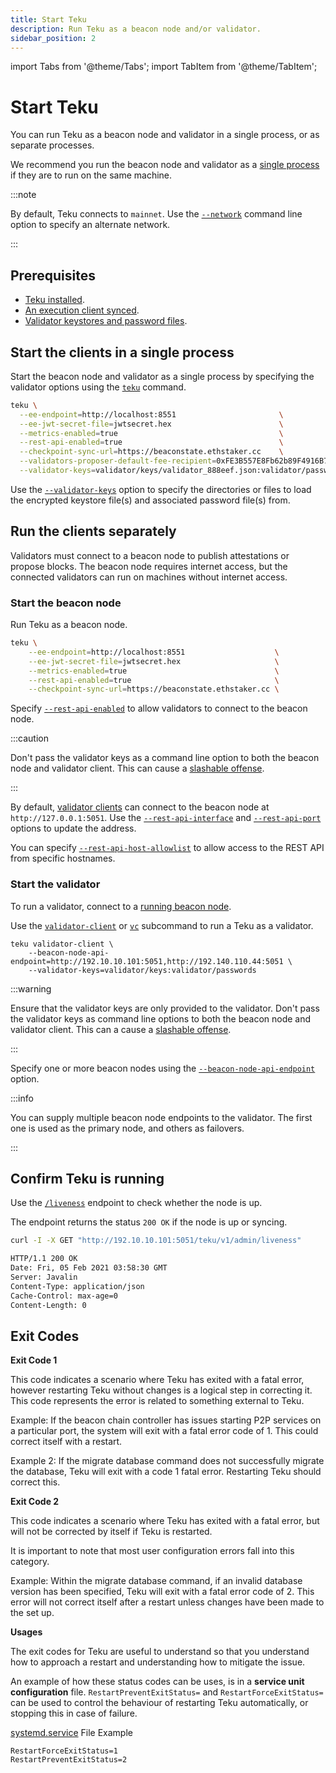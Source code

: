 ```yaml
---
title: Start Teku
description: Run Teku as a beacon node and/or validator.
sidebar_position: 2
---
```


import Tabs from '@theme/Tabs';
import TabItem from '@theme/TabItem';

# Start Teku

You can run Teku as a beacon node and validator in a single process, or as separate processes.

We recommend you run the beacon node and validator as a [single process] if they are to run on the same machine.

:::note

By default, Teku connects to `mainnet`. Use the [`--network`](../reference/cli/index.md#network) command line option to specify an alternate network.

:::

## Prerequisites

- [Teku installed](install/install-binaries.md).
- [An execution client synced](connect/mainnet.md#2-start-the-execution-client).
- [Validator keystores and password files](connect/mainnet.md#3-generate-validator-keys-and-stake-eth).

## Start the clients in a single process

Start the beacon node and validator as a single process by specifying the validator options using the [`teku`](../reference/cli/index.md#options) command.

```bash title="Example"
teku \
  --ee-endpoint=http://localhost:8551                       \
  --ee-jwt-secret-file=jwtsecret.hex                        \
  --metrics-enabled=true                                    \
  --rest-api-enabled=true                                   \
  --checkpoint-sync-url=https://beaconstate.ethstaker.cc    \
  --validators-proposer-default-fee-recipient=0xFE3B557E8Fb62b89F4916B721be55cEb828dBd73 \
  --validator-keys=validator/keys/validator_888eef.json:validator/passwords/validator_888eef.txt
```

Use the [`--validator-keys`](../reference/cli/index.md#validator-keys) option to specify the directories or files to load the encrypted keystore file(s) and associated password file(s) from.

## Run the clients separately

Validators must connect to a beacon node to publish attestations or propose blocks. The beacon node requires internet access, but the connected validators can run on machines without internet access.

### Start the beacon node

Run Teku as a beacon node.

```bash title="Example"
teku \
    --ee-endpoint=http://localhost:8551                    \
    --ee-jwt-secret-file=jwtsecret.hex                     \
    --metrics-enabled=true                                 \
    --rest-api-enabled=true                                \
    --checkpoint-sync-url=https://beaconstate.ethstaker.cc \
```

Specify [`--rest-api-enabled`](../reference/cli/index.md#rest-api-enabled) to allow validators to connect to the beacon node.

:::caution

Don't pass the validator keys as a command line option to both the beacon node and validator client. This can cause a [slashable offense].

:::

By default, [validator clients] can connect to the beacon node at `http://127.0.0.1:5051`. Use the [`--rest-api-interface`](../reference/cli/index.md#rest-api-interface) and [`--rest-api-port`](../reference/cli/index.md#rest-api-port) options to update the address.

You can specify [`--rest-api-host-allowlist`](../reference/cli/index.md#rest-api-host-allowlist) to allow access to the REST API from specific hostnames.

### Start the validator

To run a validator, connect to a [running beacon node].

Use the [`validator-client`](../reference/cli/subcommands/validator-client.md#validator-client-vc) or [`vc`](../reference/cli/subcommands/validator-client.md#validator-client-vc) subcommand to run a Teku as a validator.

```title="Example"
teku validator-client \
    --beacon-node-api-endpoint=http://192.10.10.101:5051,http://192.140.110.44:5051 \
    --validator-keys=validator/keys:validator/passwords
```

:::warning

Ensure that the validator keys are only provided to the validator. Don't pass the validator keys as command line options to both the beacon node and validator client. This can a cause a [slashable offense].

:::

Specify one or more beacon nodes using the [`--beacon-node-api-endpoint`](../reference/cli/subcommands/validator-client.md#beacon-node-api-endpoint-beacon-node-api-endpoints) option.

:::info

You can supply multiple beacon node endpoints to the validator. The first one is used as the primary node, and others as failovers.

:::

## Confirm Teku is running

Use the [`/liveness`](https://consensys.github.io/teku/#operation/getTekuV1AdminLiveness) endpoint to check whether the node is up.

The endpoint returns the status `200 OK` if the node is up or syncing.

<Tabs>
  <TabItem value="curl HTTP request" label="curl HTTP request" default>

```bash
curl -I -X GET "http://192.10.10.101:5051/teku/v1/admin/liveness"
```

  </TabItem>
  <TabItem value="Result" label="Result" >

```bash
HTTP/1.1 200 OK
Date: Fri, 05 Feb 2021 03:58:30 GMT
Server: Javalin
Content-Type: application/json
Cache-Control: max-age=0
Content-Length: 0
```

  </TabItem>
</Tabs>

## Exit Codes

**Exit Code 1**

This code indicates a scenario where Teku has exited with a fatal error, however restarting Teku without changes is a logical step in correcting it. This code represents the error is related to something external to Teku.

Example: If the beacon chain controller has issues starting P2P services on a particular port, the system will exit with a fatal error code of 1. This could correct itself with a restart.

Example 2: If the migrate database command does not successfully migrate the database, Teku will exit with a code 1 fatal error. Restarting Teku should correct this.

**Exit Code 2**

This code indicates a scenario where Teku has exited with a fatal error, but will not be corrected by itself if Teku is restarted.

It is important to note that most user configuration errors fall into this category.

Example: Within the migrate database command, if an invalid database version has been specified, Teku will exit with a fatal error code of 2. This error will not correct itself after a restart unless changes have been made to the set up.

**Usages**

The exit codes for Teku are useful to understand so that you understand how to approach a restart and understanding how to mitigate the issue.

An example of how these status codes can be uses, is in a **service unit configuration** file. `RestartPreventExitStatus=` and `RestartForceExitStatus=` can be used to control the behaviour of restarting Teku automatically, or stopping this in case of failure.

[systemd.service](https://www.freedesktop.org/software/systemd/man/latest/systemd.service.html) File Example
```
RestartForceExitStatus=1
RestartPreventExitStatus=2
```

<!-- links -->

[validator clients]: #start-the-validator
[running beacon node]: #start-the-beacon-node
[Validator keystores]: connect/testnet.md#generate-the-validators-and-send-the-deposits
[password files]: connect/testnet.md#create-a-password-file-for-each-validator-key
[slashable offense]: ../concepts/slashing-protection.md
[single process]: #start-the-clients-in-a-single-process
